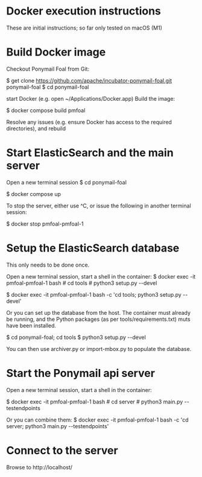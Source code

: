 Docker execution instructions
=============================

These are initial instructions; so far only tested on macOS (M1)

Build Docker image
==================
Checkout Ponymail Foal from Git:

$ get clone https://github.com/apache/incubator-ponymail-foal.git ponymail-foal
$ cd ponymail-foal

start Docker (e.g. open ~/Applications/Docker.app)
Build the image:

$ docker compose build pmfoal

Resolve any issues (e.g. ensure Docker has access to the required directories), and rebuild

Start ElasticSearch and the main server
=======================================

Open a new terminal session
$ cd ponymail-foal

$ docker compose up

To stop the server, either use ^C, or issue the following in another terminal session:

$ docker stop pmfoal-pmfoal-1

Setup the ElasticSearch database
================================

This only needs to be done once.

Open a new terminal session, start a shell in the container:
$ docker exec -it pmfoal-pmfoal-1 bash
\# cd tools
\# python3 setup.py --devel

$ docker exec -it pmfoal-pmfoal-1 bash -c 'cd tools; python3 setup.py --devel'

Or you can set up the database from the host.
The container must already be running, and the Python packages (as per tools/requirements.txt)
muts have been installed.

$ cd ponymail-foal; cd tools
$ python3 setup.py --devel

You can then use archiver.py or import-mbox.py to populate the database.

Start the Ponymail api server
=============================

Open a new terminal session, start a shell in the container:

$ docker exec -it pmfoal-pmfoal-1 bash
\# cd server
\# python3 main.py --testendpoints

Or you can combine them:
$ docker exec -it pmfoal-pmfoal-1 bash -c 'cd server; python3 main.py --testendpoints'

Connect to the server
=====================

Browse to http://localhost/
